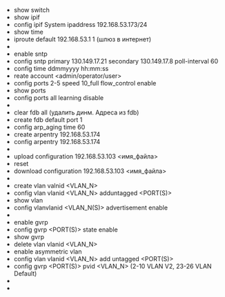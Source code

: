  - show switch
 - show  ipif
 - config ipif System ipaddress 192.168.53.173/24
 - show time
 - iproute default 192.168.53.1 1  (шлюз в интернет)
 - 
 - enable sntp
 - config sntp primary 130.149.17.21 secondary 130.149.17.8 poll-interval 60
 - config time ddmmyyyy hh:mm:ss
 - reate account <admin/operator/user>
 - config ports 2-5 speed 10_full flow_control enable
 - show ports
 - config ports all learning disable
 - 
 - clear fdb all (удалить динм. Адреса из fdb)
 - create fdb default <MACaddr> port 1
 - config arp_aging time 60
 - create arpentry 192.168.53.174 <MACaddr>
 - config arpentry 192.168.53.174 <MACaddr>
 - 
 - upload configuration 192.168.53.103 <имя_файла>
 - reset
 - download   configuration   192.168.53.103   <имя_файла>
 - 
 - create vlan valnid <VLAN_N>
 - config vlan vlanid <VLAN_N> adduntagged <PORT(S)>
 - show vlan
 - config vlanvlanid <VLAN_N(S)> advertisement enable
 - 
 - enable gvrp
 - config gvrp <PORT(S)> state enable
 - show gvrp
 - delete vlan vlanid <VLAN_N>
 - enable asymmetric vlan
 - config vlan vlanid <VLAN_N> add untagged <PORT(S)>
 - config  gvrp <PORT(S)> pvid <VLAN_N> (2-10 VLAN V2,  23-26 VLAN Default)
 - 
 - 
